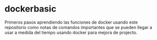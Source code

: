 # dockerbasic

Primeros pasos aprendiendo las funciones de docker usando este repositorio como notas de comandos importantes
que se pueden llegar a usar a medida del tiempo usando docker para mejora de projecto.
